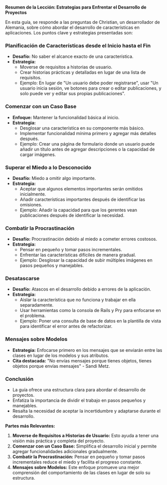 **Resumen de la Lección: Estrategias para Enfrentar el Desarrollo de Proyectos**

En esta guía, se responde a las preguntas de Christian, un desarrollador de Alemania, sobre cómo abordar el desarrollo de características en aplicaciones. Los puntos clave y estrategias presentadas son:

### Planificación de Características desde el Inicio hasta el Fin

- **Desafío:** No saber el alcance exacto de una característica.
- **Estrategia:** 
  - Moverse de requisitos a historias de usuario.
  - Crear historias prácticas y detalladas en lugar de una lista de requisitos.
  - Ejemplo: En lugar de "Un usuario debe poder registrarse", usar "Un usuario inicia sesión, ve botones para crear o editar publicaciones, y solo puede ver y editar sus propias publicaciones".

### Comenzar con un Caso Base

- **Enfoque:** Mantener la funcionalidad básica al inicio.
- **Estrategia:**
  - Desglosar una característica en su componente más básico.
  - Implementar funcionalidad mínima primero y agregar más detalles después.
  - Ejemplo: Crear una página de formulario donde un usuario puede añadir un título antes de agregar descripciones o la capacidad de cargar imágenes.

### Superar el Miedo a lo Desconocido

- **Desafío:** Miedo a omitir algo importante.
- **Estrategia:**
  - Aceptar que algunos elementos importantes serán omitidos inicialmente.
  - Añadir características importantes después de identificar las omisiones.
  - Ejemplo: Añadir la capacidad para que los gerentes vean publicaciones después de identificar la necesidad.

### Combatir la Procrastinación

- **Desafío:** Procrastinación debido al miedo a cometer errores costosos.
- **Estrategia:**
  - Pensar en pequeño y tomar pasos incrementales.
  - Enfrentar las características difíciles de manera gradual.
  - Ejemplo: Desglosar la capacidad de subir múltiples imágenes en pasos pequeños y manejables.

### Desatascarse

- **Desafío:** Atascos en el desarrollo debido a errores de la aplicación.
- **Estrategia:**
  - Aislar la característica que no funciona y trabajar en ella separadamente.
  - Usar herramientas como la consola de Rails y Pry para enfocarse en el problema.
  - Ejemplo: Poner una consulta de base de datos en la plantilla de vista para identificar el error antes de refactorizar.

### Mensajes sobre Modelos

- **Estrategia:** Enfocarse primero en los mensajes que se enviarán entre las clases en lugar de los modelos y sus atributos.
- **Cita destacada:** "No envías mensajes porque tienes objetos, tienes objetos porque envías mensajes" - Sandi Metz.

### Conclusión

- La guía ofrece una estructura clara para abordar el desarrollo de proyectos.
- Enfatiza la importancia de dividir el trabajo en pasos pequeños y manejables.
- Resalta la necesidad de aceptar la incertidumbre y adaptarse durante el desarrollo.

**Partes más Relevantes:**

1. **Moverse de Requisitos a Historias de Usuario:** Esto ayuda a tener una visión más práctica y completa del proyecto.
2. **Comenzar con un Caso Base:** Simplifica el desarrollo inicial y permite agregar funcionalidades adicionales gradualmente.
3. **Combatir la Procrastinación:** Pensar en pequeño y tomar pasos incrementales reduce el miedo y facilita el progreso constante.
4. **Mensajes sobre Modelos:** Este enfoque promueve una mejor comprensión del comportamiento de las clases en lugar de solo su estructura.
